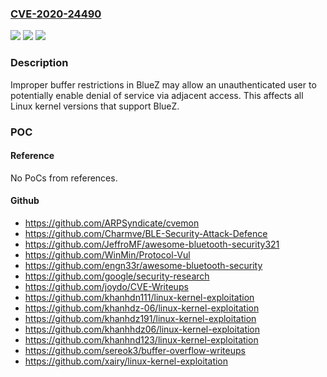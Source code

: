 ### [CVE-2020-24490](https://cve.mitre.org/cgi-bin/cvename.cgi?name=CVE-2020-24490)
![](https://img.shields.io/static/v1?label=Product&message=BlueZ%20Advisory&color=blue)
![](https://img.shields.io/static/v1?label=Version&message=n%2Fa&color=blue)
![](https://img.shields.io/static/v1?label=Vulnerability&message=denial%20of%20service&color=brighgreen)

### Description

Improper buffer restrictions in BlueZ may allow an unauthenticated user to potentially enable denial of service via adjacent access. This affects all Linux kernel versions that support BlueZ.

### POC

#### Reference
No PoCs from references.

#### Github
- https://github.com/ARPSyndicate/cvemon
- https://github.com/Charmve/BLE-Security-Attack-Defence
- https://github.com/JeffroMF/awesome-bluetooth-security321
- https://github.com/WinMin/Protocol-Vul
- https://github.com/engn33r/awesome-bluetooth-security
- https://github.com/google/security-research
- https://github.com/joydo/CVE-Writeups
- https://github.com/khanhdn111/linux-kernel-exploitation
- https://github.com/khanhdz-06/linux-kernel-exploitation
- https://github.com/khanhdz191/linux-kernel-exploitation
- https://github.com/khanhhdz06/linux-kernel-exploitation
- https://github.com/khanhnd123/linux-kernel-exploitation
- https://github.com/sereok3/buffer-overflow-writeups
- https://github.com/xairy/linux-kernel-exploitation

